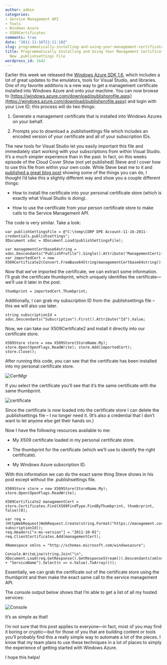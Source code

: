 ```yaml
---
author: admin
categories:
- Service Management API
- Tools
- Windows Azure
- X509Certificates
comments: true
date: "2011-11-16T21:11:10Z"
slug: programmatically-installing-and-using-your-management-certificate-with-the-new-publishsettings-file
title: Programmatically Installing and Using Your Management Certificate with the
  New .publishsettings File
wordpress_id: 1642
---
```


Earlier this week we released the [Windows Azure SDK 1.6](http://blogs.msdn.com/b/windowsazure/archive/2011/11/14/updated-windows-azure-sdk-amp-windows-azure-hpc-scheduler-sdk.aspx), which includes a lot of great updates to the emulators, tools for Visual Studio, and libraries. One of my favorite additions is a new way to get a management certificate installed into Windows Azure and onto your machine. You can now browse to [https://windows.azure.com/download/publishprofile.aspx](https://windows.azure.com/download/publishprofile.aspx) and login with your Live ID; this process will do two things:

1. Generate a management certificate that is installed into Windows Azures on your behalf. 

2. Prompts you to download a .publishsettings file which includes an encoded version of your certificate and all of your subscription IDs. 
 
The new tools for Visual Studio let you easily important this file and immediately start working with your subscriptions from within Visual Studio. It’s a _much_ simpler experience than in the past. In fact, on this weeks episode of the Cloud Cover Show (not yet published) Steve and I cover how to use this file from within your own code. While Steve beat me to it and [published a great blog post](http://blog.smarx.com/posts/calling-the-windows-azure-service-management-api-with-the-new-publishsettings-file) showing some of the things you can do, I thought I’d take this a slightly different way and show you a couple different things:

* How to install the certificate into your personal certificate store (which is exactly what Visual Studio is doing). 

* How to use the certificate from your person certificate store to make calls to the Service Management API. 
 
The code is very similar. Take a look:
 
	var publishSettingsFile = @"C:\temp\CORP DPE Account-11-16-2011-credentials.publishsettings"; 
	XDocument xdoc = XDocument.Load(publishSettingsFile); 
	
	var managementCertbase64string = xdoc.Descendants("PublishProfile").Single().Attribute("ManagementCertificate").Value; 
	var importedCert = new X509Certificate2(Convert.FromBase64String(managementCertbase64string));

Now that we’ve imported the certificate, we can extract some information. I’ll grab the certificate thumbprint, which uniquely identifies the certificate—we’ll use it later in the post.

	thumbprint = importedCert.Thumbprint;

Additionally, I can grab my subscription ID from the .publishsettings file – this we will also use later.

	string subscriptionId = xdoc.Descendants("Subscription").First().Attribute("Id").Value;

Now, we can take our X509Certificate2 and install it directly into our certificate store.

	X509Store store = new X509Store(StoreName.My); store.Open(OpenFlags.ReadWrite); store.Add(importedCert); store.Close();

After running this code, you can see that the certificate has been installed into my personal certificate store.

![CertMgr](https://wadewegner.blob.core.windows.net/wordpress/2011/11/CertMgr.png)

If you select the certificate you’ll see that it’s the same certificate with the same thumbprint.

![certificate](https://wadewegner.blob.core.windows.net/wordpress/2011/11/certificate.png)

Since the certificate is now loaded into the certificate store I can delete the .publishsettings file – I no longer need it. (It’s also a credential that I don’t want to let anyone else get their hands on.)

Now I have the following resources available to me:
  
* My X509 certificate loaded in my personal certificate store. 

* The thumbprint for the certificate (which we’ll use to identify the right certificate). 

* My Windows Azure subscription ID. 

With this information we can do the exact same thing Steve shows in his post except without the .publishsettings file.

	X509Store store = new X509Store(StoreName.My); 
	store.Open(OpenFlags.ReadWrite); 

	X509Certificate2 managementCert = store.Certificates.Find(X509FindType.FindByThumbprint, thumbrprint, false)[0]; 

	var req = (HttpWebRequest)WebRequest.Create(string.Format("https://management.core.windows.net/{0}/services/hostedservices", subscriptionId)); 
	req.Headers["x-ms-version"] = "2011-10-01"; 
	req.ClientCertificates.Add(managementCert); 

	XNamespace xmlns = "http://schemas.microsoft.com/windowsazure"; 

	Console.WriteLine(string.Join("\n", XDocument.Load(req.GetResponse().GetResponseStream()).Descendants(xmlns + "ServiceName").Select(n => n.Value).ToArray()));

Essentially, we can grab the certificate out of the certificate store using the thumbprint and then make the exact same call to the service management API.

The console output below shows that I’m able to get a list of all my hosted services:

![Console](https://wadewegner.blob.core.windows.net/wordpress/2011/11/Console.png)

It’s as simple as that!

I’m not sure that this post applies to everyone—in fact, most of you may find it boring or cryptic—but for those of you that are building content or tools you’ll probably find this a really simple way to automate a lot of the pieces. I know that my team plans to use these techniques in a lot of places to simply the experience of getting started with Windows Azure.

I hope this helps!